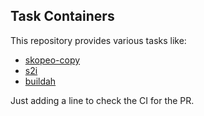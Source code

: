 ## Task Containers

This repository provides various tasks like:

- [skopeo-copy](docs/task-skopeo-copy.md)
- [s2i](docs/task-s2i.md)
- [buildah](docs/task-buildah.md)

Just adding a line to check the CI for the PR.